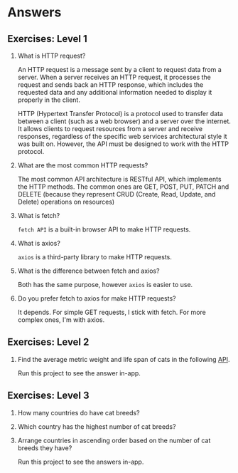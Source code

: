 # Answers

## Exercises: Level 1

1. What is HTTP request?

    An HTTP request is a message sent by a client to request data from a server. When a server receives an HTTP request, it processes the request and sends back an HTTP response, which includes the requested data and any additional information needed to display it properly in the client.

    HTTP (Hypertext Transfer Protocol) is a protocol used to transfer data between a client (such as a web browser) and a server over the internet. It allows clients to request resources from a server and receive responses, regardless of the specific web services architectural style it was built on. However, the API must be designed to work with the HTTP protocol.

2. What are the most common HTTP requests?

    The most common API architecture is RESTful API, which implements the HTTP methods. The common ones are GET, POST, PUT, PATCH and DELETE (because they represent CRUD (Create, Read, Update, and Delete) operations on resources)

3. What is fetch?

    `fetch API` is a built-in browser API to make HTTP requests.

4. What is axios?

    `axios` is a third-party library to make HTTP requests.

5. What is the difference between fetch and axios?

    Both has the same purpose, however `axios` is easier to use.

6. Do you prefer fetch to axios for make HTTP requests?

    It depends. For simple GET requests, I stick with fetch. For more complex ones, I'm with axios.

## Exercises: Level 2

1. Find the average metric weight and life span of cats in the following [API](https://api.thecatapi.com/v1/breeds).

    Run this project to see the answer in-app.

## Exercises: Level 3

1. How many countries do have cat breeds?
2. Which country has the highest number of cat breeds?
3. Arrange countries in ascending order based on the number of cat breeds they have?

    Run this project to see the answers in-app.
